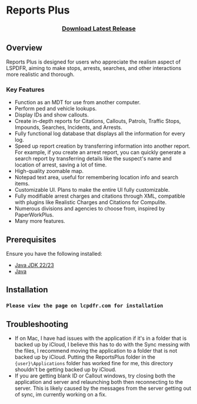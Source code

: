# Reports Plus

<h3 align="center">
    <a href="https://github.com/Guess1m/ReportsPlus/releases">Download Latest Release</a>
</h3>

## Overview

Reports Plus is designed for users who appreciate the realism aspect of LSPDFR, aiming to make stops, arrests, searches,
and other interactions more realistic and thorough.

### Key Features

- Function as an MDT for use from another computer.
- Perform ped and vehicle lookups.
- Display IDs and show callouts.
- Create in-depth reports for Citations, Callouts, Patrols, Traffic Stops, Impounds, Searches, Incidents, and Arrests.
- Fully functional log database that displays all the information for every log.
- Speed up report creation by transferring information into another report. For example, if you create an arrest report,
  you can quickly generate a search report by transferring details like the suspect's name and location of arrest,
  saving a lot of time.
- High-quality zoomable map.
- Notepad text area, useful for remembering location info and search items.
- Customizable UI. Plans to make the entire UI fully customizable.
- Fully modifiable arrest charges and citations through XML, compatible with plugins like Realistic Charges and
  Citations for Compulite.
- Numerous divisions and agencies to choose from, inspired by PaperWorkPlus.
- Many more features.

## Prerequisites

Ensure you have the following installed:

- [Java JDK 22/23](https://www.oracle.com/java/technologies/downloads/)
- [Java](https://www.java.com/en/download/)

## Installation

### `Please view the page on lcpdfr.com for installation`

## Troubleshooting

- If on Mac, I have had issues with the application if it's in a folder that is backed up by iCloud, I believe this has
  to do with the Sync messing with the files, I recommend moving the application to a folder that is not backed up by
  iCloud. Putting the ReportsPlus folder in the `{user}\Applications` folder has worked fine for me, this directory
  shouldn't be getting backed up by iCloud.
- If you are getting blank ID or Callout windows, try closing both the application and server and relaunching both then
  reconnecting to the server. This is likely caused by the messages from the server getting out of sync, im currently
  working on a fix.
